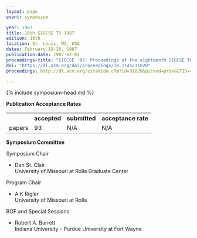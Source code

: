 ```yaml
---
layout: page
event: symposium

year: 1987
title: 18th SIGCSE TS 1987
edition: 18th
location: St. Louis, MO, USA
dates: February 19-20, 1987
publication-date: 1987-02-01
proceedings-title: "SIGCSE '87: Proceedings of the eighteenth SIGCSE Technical Symposium on Computer Science Education"
doi: "https://dl.acm.org/doi/proceedings/10.1145/31820"
proceedings: http://dl.acm.org/citation.cfm?id=31820&picked=prox&CFID=49682586&CFTOKEN=91512291

---
```


{% include symposium-head.md %}

**Publication Acceptance Rates**

<table class="table table-hover table-sm">
    <tr><th>&nbsp;</th><th>accepted</th> <th>submitted</th> <th>acceptance rate</th> </tr>
    <tr><td>papers</td>
        <td>93</td>
        <td>N/A</td>
        <td>N/A</td></tr>
</table>


**Symposium Committee**

Symposium Chair

-   Dan St. Clair\
    University of Missouri at Rolla Graduate Center

Program Chair

-   A.K Rigler\
    University of Missouri at Rolla

BOF and Special Sessions

-   Robert A. Barrett\
    Indiana University - Purdue University at Fort Wayne
